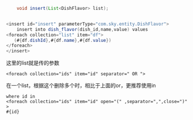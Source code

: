 ```java
    void insert(List<DishFlavor> list);


<insert id="insert" parameterType="com.sky.entity.DishFlavor">
    insert into dish_flavor(dish_id,name,value) values
<foreach collection="list" item="df">
   (#{df.dishId},#{df.name},#{df.value})
</foreach>
</insert>
```

这里的list就是传的参数





`<foreach collection="ids" item="id" separator=" OR ">`



在一个list，根据这个删除多个时，相比于上面的or，更推荐使用in

```
where id in 
<foreach collection="ids" item="id" open="(" ,separator=",",close=")" >
#{id}

```

